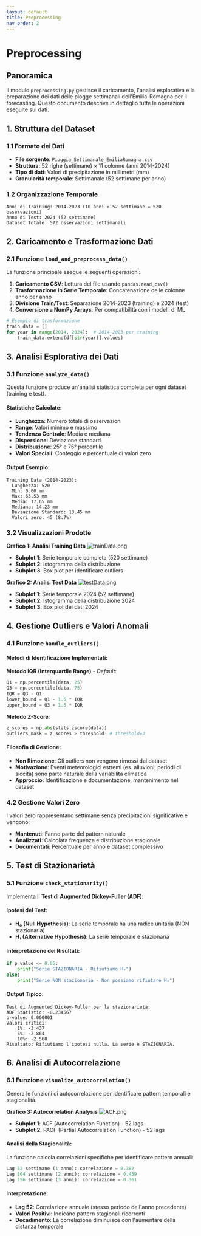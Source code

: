 ```yaml
---
layout: default
title: Preprocessing
nav_order: 2
---
```


# Preprocessing

## Panoramica

Il modulo `preprocessing.py` gestisce il caricamento, l'analisi esplorativa e la preparazione dei dati delle piogge settimanali dell'Emilia-Romagna per il forecasting. Questo documento descrive in dettaglio tutte le operazioni eseguite sui dati.

## 1. Struttura del Dataset

### 1.1 Formato dei Dati
- **File sorgente**: `Pioggia_Settimanale_EmiliaRomagna.csv`
- **Struttura**: 52 righe (settimane) × 11 colonne (anni 2014-2024)
- **Tipo di dati**: Valori di precipitazione in millimetri (mm)
- **Granularità temporale**: Settimanale (52 settimane per anno)

### 1.2 Organizzazione Temporale
```
Anni di Training: 2014-2023 (10 anni × 52 settimane = 520 osservazioni)
Anno di Test: 2024 (52 settimane)
Dataset Totale: 572 osservazioni settimanali
```

## 2. Caricamento e Trasformazione Dati

### 2.1 Funzione `load_and_preprocess_data()`

La funzione principale esegue le seguenti operazioni:

1. **Caricamento CSV**: Lettura del file usando `pandas.read_csv()`
2. **Trasformazione in Serie Temporale**: Concatenazione delle colonne anno per anno
3. **Divisione Train/Test**: Separazione 2014-2023 (training) e 2024 (test)
4. **Conversione a NumPy Arrays**: Per compatibilità con i modelli di ML

```python
# Esempio di trasformazione
train_data = []
for year in range(2014, 2024):  # 2014-2023 per training
    train_data.extend(df[str(year)].values)
```

## 3. Analisi Esplorativa dei Dati

### 3.1 Funzione `analyze_data()`

Questa funzione produce un'analisi statistica completa per ogni dataset (training e test).

#### Statistiche Calcolate:
- **Lunghezza**: Numero totale di osservazioni
- **Range**: Valori minimo e massimo
- **Tendenza Centrale**: Media e mediana
- **Dispersione**: Deviazione standard
- **Distribuzione**: 25° e 75° percentile
- **Valori Speciali**: Conteggio e percentuale di valori zero

#### Output Esempio:
```
Training Data (2014-2023):
  Lunghezza: 520
  Min: 0.00 mm
  Max: 63.53 mm
  Media: 17.65 mm
  Mediana: 14.23 mm
  Deviazione Standard: 13.45 mm
  Valori zero: 45 (8.7%)
```

### 3.2 Visualizzazioni Prodotte

**Grafico 1: Analisi Training Data** 
![trainData.png](img/trainDataAnalyze.png)


- **Subplot 1**: Serie temporale completa (520 settimane)
- **Subplot 2**: Istogramma della distribuzione
- **Subplot 3**: Box plot per identificare outliers

**Grafico 2: Analisi Test Data** 
![testData.png](img/testDataAnalyze.png)
- **Subplot 1**: Serie temporale 2024 (52 settimane)
- **Subplot 2**: Istogramma della distribuzione 2024
- **Subplot 3**: Box plot dei dati 2024

## 4. Gestione Outliers e Valori Anomali

### 4.1 Funzione `handle_outliers()`

#### Metodi di Identificazione Implementati:

**Metodo IQR (Interquartile Range)** - *Default*:
```python
Q1 = np.percentile(data, 25)
Q3 = np.percentile(data, 75)
IQR = Q3 - Q1
lower_bound = Q1 - 1.5 * IQR
upper_bound = Q3 + 1.5 * IQR
```

**Metodo Z-Score**:
```python
z_scores = np.abs(stats.zscore(data))
outliers_mask = z_scores > threshold  # threshold=3
```

#### Filosofia di Gestione:
- **Non Rimozione**: Gli outliers non vengono rimossi dal dataset
- **Motivazione**: Eventi meteorologici estremi (es. alluvioni, periodi di siccità) sono parte naturale della variabilità climatica
- **Approccio**: Identificazione e documentazione, mantenimento nel dataset

### 4.2 Gestione Valori Zero

I valori zero rappresentano settimane senza precipitazioni significative e vengono:
- **Mantenuti**: Fanno parte del pattern naturale
- **Analizzati**: Calcolata frequenza e distribuzione stagionale
- **Documentati**: Percentuale per anno e dataset complessivo

## 5. Test di Stazionarietà

### 5.1 Funzione `check_stationarity()`

Implementa il **Test di Augmented Dickey-Fuller (ADF)**:

#### Ipotesi del Test:
- **H₀ (Null Hypothesis)**: La serie temporale ha una radice unitaria (NON stazionaria)
- **H₁ (Alternative Hypothesis)**: La serie temporale è stazionaria

#### Interpretazione dei Risultati:
```python
if p_value <= 0.05:
    print("Serie STAZIONARIA - Rifiutiamo H₀")
else:
    print("Serie NON stazionaria - Non possiamo rifiutare H₀")
```

#### Output Tipico:
```
Test di Augmented Dickey-Fuller per la stazionarietà:
ADF Statistic: -8.234567
p-value: 0.000001
Valori critici:
    1%: -3.437
    5%: -2.864
    10%: -2.568
Risultato: Rifiutiamo l'ipotesi nulla. La serie è STAZIONARIA.
```

## 6. Analisi di Autocorrelazione

### 6.1 Funzione `visualize_autocorrelation()`

Genera le funzioni di autocorrelazione per identificare pattern temporali e stagionalità.

**Grafico 3: Autocorrelation Analysis**
![ACF.png](img/AcfAnalyze.png)
- **Subplot 1**: ACF (Autocorrelation Function) - 52 lags
- **Subplot 2**: PACF (Partial Autocorrelation Function) - 52 lags

#### Analisi della Stagionalità:
La funzione calcola correlazioni specifiche per identificare pattern annuali:

```python
Lag 52 settimane (1 anno): correlazione = 0.382
Lag 104 settimane (2 anni): correlazione = 0.459
Lag 156 settimane (3 anni): correlazione = 0.361
```

#### Interpretazione:
- **Lag 52**: Correlazione annuale (stesso periodo dell'anno precedente)
- **Valori Positivi**: Indicano pattern stagionali ricorrenti
- **Decadimento**: La correlazione diminuisce con l'aumentare della distanza temporale
